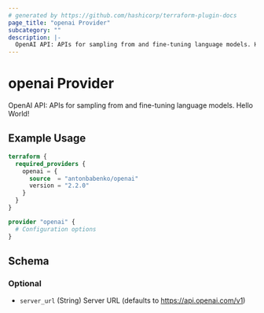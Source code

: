 ```yaml
---
# generated by https://github.com/hashicorp/terraform-plugin-docs
page_title: "openai Provider"
subcategory: ""
description: |-
  OpenAI API: APIs for sampling from and fine-tuning language models. Hello World!
---
```


# openai Provider

OpenAI API: APIs for sampling from and fine-tuning language models. Hello World!

## Example Usage

```terraform
terraform {
  required_providers {
    openai = {
      source  = "antonbabenko/openai"
      version = "2.2.0"
    }
  }
}

provider "openai" {
  # Configuration options
}
```

<!-- schema generated by tfplugindocs -->
## Schema

### Optional

- `server_url` (String) Server URL (defaults to https://api.openai.com/v1)
